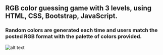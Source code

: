 ## RGB color guessing game with 3 levels, using HTML, CSS, Bootstrap, JavaScript.
### Random colors are generated each time and users match the posted RGB format with the palette of colors provided.
![alt text](https://raw.githubusercontent.com/solitude79/rgb_game/master/output/start.png)
